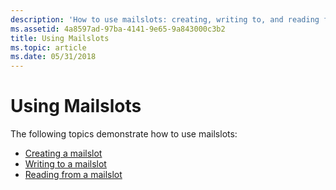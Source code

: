 ```yaml
---
description: 'How to use mailslots: creating, writing to, and reading from mailslots.'
ms.assetid: 4a8597ad-97ba-4141-9e65-9a843000c3b2
title: Using Mailslots
ms.topic: article
ms.date: 05/31/2018
---
```


# Using Mailslots

The following topics demonstrate how to use mailslots:

-   [Creating a mailslot](creating-a-mailslot.md)
-   [Writing to a mailslot](writing-to-a-mailslot.md)
-   [Reading from a mailslot](reading-from-a-mailslot.md)

 

 



